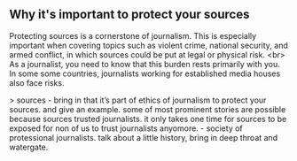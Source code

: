 
## Why it&#39;s important to protect your sources

Protecting sources is a cornerstone of journalism. This is especially important when covering topics such as violent crime, national security, and armed conflict, in which sources could be put at legal or physical risk.
&lt;br&gt;
As a journalist, you need to know that this burden rests primarily with you. In some some countries, journalists working for established media houses also face risks.

&gt; sources - bring in that it’s part of ethics of journalism to protect your sources. and give an example. some of most prominent stories are possible because sources trusted journalists. it only takes one time for sources to be exposed for non of us to trust journalists anyomore. - society of protessional journalists. talk about a little history, bring in deep throat and watergate.
